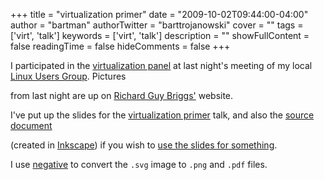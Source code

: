 +++
title = "virtualization primer"
date = "2009-10-02T09:44:00-04:00"
author = "bartman"
authorTwitter = "barttrojanowski"
cover = ""
tags = ['virt', 'talk']
keywords = ['virt', 'talk']
description = ""
showFullContent = false
readingTime = false
hideComments = false
+++

I participated in the [virtualization panel](http://oclug.on.ca/meeting/48/) at last night's meeting of my local [Linux Users Group](http://oclug.on.ca/).  Pictures

from last night are up on [Richard Guy Briggs'](http://tricolour.net/photos/2009/10/01/oclug.html) website.



I've put up the slides for the [virtualization primer](http://www.jukie.net/~bart/slides/virt-intro/) talk, and also the [source document](http://gitweb.jukie.net/virt-intro.git)

(created in [Inkscape](http://www.inkscape.org/)) if you wish to [use the slides for something](http://creativecommons.org/licenses/by-nc-sa/3.0/).

I use [negative](http://github.com/bartman/negative) to convert the `.svg` image to `.png` and `.pdf` files.
